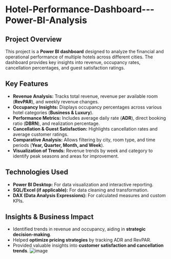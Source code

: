 # Hotel-Performance-Dashboard---Power-BI-Analysis
## Project Overview
This project is a **Power BI dashboard** designed to analyze the financial and operational performance of multiple hotels across different cities. The dashboard provides key insights into revenue, occupancy rates, cancellation percentages, and guest satisfaction ratings.

## Key Features
- **Revenue Analysis:** Tracks total revenue, revenue per available room (**RevPAR**), and weekly revenue changes.
- **Occupancy Insights:** Displays occupancy percentages across various hotel categories (**Business & Luxury**).
- **Performance Metrics:** Includes average daily rate (**ADR**), direct booking ratio (**DBRN**), and realization percentage.
- **Cancellation & Guest Satisfaction:** Highlights cancellation rates and average customer ratings.
- **Comparative Analysis:** Allows filtering by city, room type, and time periods (**Year, Quarter, Month, and Week**).
- **Visualization of Trends:** Revenue trends by week and category to identify peak seasons and areas for improvement.

## Technologies Used
- **Power BI Desktop:** For data visualization and interactive reporting.
- **SQL/Excel (if applicable):** For data cleaning and transformation.
- **DAX (Data Analysis Expressions):** For calculated measures and custom KPIs.

## Insights & Business Impact
- Identified trends in revenue and occupancy, aiding in **strategic decision-making**.
- Helped **optimize pricing strategies** by tracking ADR and RevPAR.
- Provided valuable insights into **customer satisfaction and cancellation trends**.
![image](https://github.com/user-attachments/assets/5ec74342-f5a1-483d-a5a4-d89c71b332f5)
